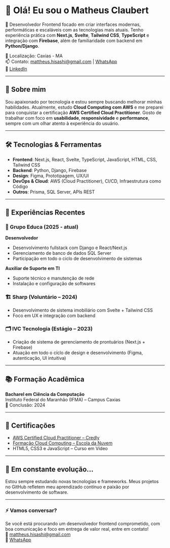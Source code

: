 # 👋 Olá! Eu sou o Matheus Claubert

🎯 Desenvolvedor Frontend focado em criar interfaces modernas, performáticas e escaláveis com as tecnologias mais atuais. Tenho experiência prática com **Next.js**, **Svelte**, **Tailwind CSS**, **TypeScript** e integração com **Firebase**, além de familiaridade com backend em **Python/Django**.

📍 Localização: Caxias - MA  
📫 Contato: [mattheus.hisashi@gmail.com](mailto:mattheus.hisashi@gmail.com) | [WhatsApp](https://wa.me/5599984612190)  
🔗 [LinkedIn](https://linkedin.com/in/matheus-claubert)

---

## 🧠 Sobre mim

Sou apaixonado por tecnologia e estou sempre buscando melhorar minhas habilidades. Atualmente, estudo **Cloud Computing com AWS** e me preparei para conquistar a certificação **AWS Certified Cloud Practitioner**. Gosto de trabalhar com foco em **usabilidade**, **responsividade** e **performance**, sempre com um olhar atento à experiência do usuário.

---

## 🛠️ Tecnologias & Ferramentas

- **Frontend**: Next.js, React, Svelte, TypeScript, JavaScript, HTML, CSS, Tailwind CSS  
- **Backend**: Python, Django, Firebase  
- **Design**: Figma, Prototipagem, UX/UI  
- **DevOps & Cloud**: AWS (Cloud Practitioner), CI/CD, Infraestrutura como Código  
- **Outros**: Prisma, SQL Server, APIs REST

---

## 💼 Experiências Recentes

### 🚀 Grupo Educa (2025 - atual)
**Desenvolvedor**  
- Desenvolvimento fullstack com Django e React/Next.js  
- Gerenciamento de banco de dados SQL Server  
- Participação em todo o ciclo de desenvolvimento de sistemas  

**Auxiliar de Suporte em TI**  
- Suporte técnico e manutenção de rede  
- Instalação e configuração de softwares  

### 🏗️ Sharp (Voluntário – 2024)
- Desenvolvimento de sistema imobiliário com Svelte + Tailwind CSS  
- Foco em UX e integração com backend

### 🗂️ IVC Tecnologia (Estágio – 2023)
- Criação de sistema de gerenciamento de prontuários (Next.js + Firebase)  
- Atuação em todo o ciclo de design e desenvolvimento (Figma, autenticação, UI intuitiva)

---

## 📚 Formação Acadêmica

**Bacharel em Ciência da Computação**  
Instituto Federal do Maranhão (IFMA) – Campus Caxias  
📅 Conclusão: 2024

---

## 🏅 Certificações

- [AWS Certified Cloud Practitioner – Credly](https://www.credly.com/badges/f00a2cf5-d1ed-430e-aea3-2770a4b5c5fe/linked_in_profile)  
- [Formação Cloud Computing – Escola da Nuvem](https://www.credly.com/badges/f40cde01-db67-4aa1-a542-aa707d731eb8/linked_in_profile)  
- HTML5, CSS3 e JavaScript – Curso em Vídeo  

---

## 🌱 Em constante evolução...

Estou sempre estudando novas tecnologias e frameworks. Meus projetos no GitHub refletem meu aprendizado contínuo e paixão por desenvolvimento de software.

---

### ⚡ Vamos conversar?

Se você está procurando um desenvolvedor frontend comprometido, com boa comunicação e foco em entrega de valor real, entre em contato!  
📧 [mattheus.hisashi@gmail.com](mailto:mattheus.hisashi@gmail.com)  
📱 [WhatsApp](https://wa.me/5599984612190)
